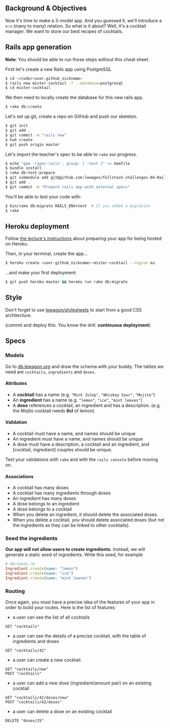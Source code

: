 ## Background & Objectives

Now it's time to make a 3-model app. And you guessed it, we'll introduce
a `n:n` (many to many) relation. So what is it about? Well, it's a cocktail
manager. We want to store our best recipes of cocktails.

## Rails app generation

**Note**: You should be able to run those steps without this cheat sheet.

First let's create a new Rails app using PostgreSQL

```bash
$ cd ~/code/<user.github_nickname>
$ rails new mister-cocktail -T --database=postgresql
$ cd mister-cocktail
```

We then need to locally create the database for this new rails app.

```bash
$ rake db:create
```

Let's set up git, create a repo on GitHub and push our skeleton.

```bash
$ git init
$ git add .
$ git commit -m "rails new"
$ hub create
$ git push origin master
```

Let's import the teacher's spec to be able to `rake` our progress.

```bash
$ echo "gem 'rspec-rails', group: [ :test ]" >> Gemfile
$ bundle install
$ rake db:test:prepare
$ git submodule add git@github.com:lewagon/fullstack-challenges-04-Rails-mister-cocktail-specs.git spec
$ git add .
$ git commit -m "Prepare rails app with external specs"
```

You'll be able to test your code with:

```bash
$ bin/rake db:migrate RAILS_ENV=test  # If you added a migration
$ rake
```

## Heroku deployment

Follow [the lecture's instructions](http://karr.lewagon.org/lectures/rails/04-hosting-deployment/#/1/12) about
preparing your app for being hosted on Heroku.

Then, in your terminal, create the app...

```bash
$ heroku create <user.github_nickname>-mister-cocktail --region eu
```

...and make your first deployment:

```bash
$ git push heroku master && heroku run rake db:migrate
```

## Style

Don't forget to use [lewagon/stylesheets](https://github.com/lewagon/stylesheets)
to start from a good CSS architecture.

(commit and deploy this. You know the drill. **continuous deployment**)

## Specs

### Models

Go to [db.lewagon.org](http://db.lewago.org) and draw the schema with your buddy. The tables
we need are `cocktails`, `ingredients` and `doses`.

#### Attributes

- A **cocktail** has a name (e.g. `"Mint Julep"`, `"Whiskey Sour"`, `"Mojito"`)
- An **ingredient** has a name (e.g. `"lemon"`, `"ice"`, `"mint leaves"`)
- A **dose** references a cocktail, an ingredient and has a description. (e.g. the Mojito cocktail needs **6cl** of lemon)

#### Validation

- A cocktail must have a name, and names should be unique
- An ingredient must have a name, and names should be unique
- A dose must have a description, a cocktail and an ingredient, and [cocktail, ingredient] couples should be unique.

Test your validations with `rake` and with the `rails console` before moving on.

#### Associations

- A cocktail has many doses
- A cocktail has many ingredients through doses
- An ingredient has many doses
- A dose belongs to an ingredient
- A dose belongs to a cocktail
- When you delete an ingredient, it should delete the associated doses.
- When you delete a cocktail, you should delete associated doses (but not the ingredients as they can be linked to other cocktails).

### Seed the ingredients

**Our app will not allow users to create ingredients**.
Instead, we will generate a static seed of ingredients.
Write this seed, for example

```ruby
# db/seeds.rb
Ingredient.create(name: "lemon")
Ingredient.create(name: "ice")
Ingredient.create(name: "mint leaves")
```

### Routing

Once again, you must have a precise idea of the features of your app in order to build your routes. Here is the list of features:

- a user can see the list of all cocktails

```
GET "cocktails"
```

- a user can see the details of a precise cocktail, with the table of ingredients and doses

```
GET "cocktails/42"
```

- a user can create a new cocktail.

```
GET "cocktails/new"
POST "cocktails"
```

- a user can add a new dose (ingredient/amount pair) on an existing cocktail

```
GET "cocktails/42/doses/new"
POST "cocktails/42/doses"
```

- a user can delete a dose on an existing cocktail

```
DELETE "doses/25"
```
